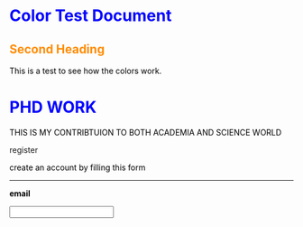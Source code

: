 <style>
H1{color:Blue !important;}
H2{color:DarkOrange !important;}
p{color:Black !important;}
</style>

# Color Test Document

## Second Heading

This is a test to see how the colors work.

# PHD WORK
THIS IS MY CONTRIBTUION TO BOTH ACADEMIA AND SCIENCE WORLD

<html>
<body>
<form Action ="Action_page">
<div class ="container"
     <h1> register </h1>

<p> create an account by filling this form <p/>
<hr>

<lable for ="email"> <b> email </b></lable>

<Input type ="text" place holder ="enter email" name ="name" id =" email" required>
</hr>

</html>
</body>
</form Action ="Action_page">
